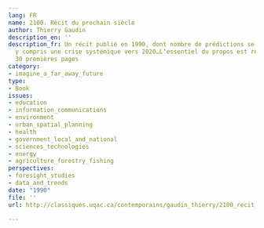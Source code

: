 ```yaml
---
lang: FR
name: 2100. Récit du prochain siècle
author: Thierry Gaudin
description_en: ''
description_fr: Un récit publié en 1990, dont nombre de prédictions se réalisent,
  y compris une crise systémique vers 2020…L’essentiel du propos est résumé dans les
  30 premières pages
category:
- imagine_a_far_away_future
type:
- Book
issues:
- education
- information_communications
- environment
- urban_spatial_planning
- health
- government_local_and_national
- sciences_technologies
- energy
- agriculture_forestry_fishing
perspectives:
- foresight_studies
- data_and_trends
date: "1990"
file: ''
url: http://classiques.uqac.ca/contemporains/gaudin_thierry/2100_recit_prochain_siecle/2100_recit_prochain_siecle.html

---
```


